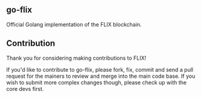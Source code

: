 ## go-flix

Official Golang implementation of the FLIX blockchain.

## Contribution

Thank you for considering making contributions to FLIX!

If you'd like to contribute to go-flix, please fork, fix, commit and send a pull request for the mainers to review and merge into the main code base.
If you wish to submit more complex changes though, please check up with the core devs first.
